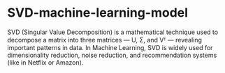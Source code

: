 # SVD-machine-learning-model
SVD (Singular Value Decomposition) is a mathematical technique used to decompose a matrix into three matrices — U, Σ, and Vᵀ — revealing important patterns in data. In Machine Learning, SVD is widely used for dimensionality reduction, noise reduction, and recommendation systems (like in Netflix or Amazon).
